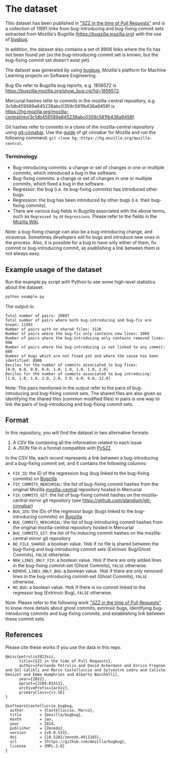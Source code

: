 # The dataset

This dataset has been published in ["SZZ in the time of Pull Requests"](https://arxiv.org/abs/2209.03311) and is a collection of 11991 links from bug-introducing and bug-fixing commit sets extracted from Mozilla's Bugzilla (https://bugzilla.mozilla.org) with the use of [bugbug](https://github.com/mozilla/bugbug).

In addition, the dataset also contains a set of 8906 links where the fix has not been found yet (so the bug-introducing commit set is known, but the bug-fixing commit set doesn't exist yet).

The dataset was generated by using [bugbug](https://github.com/mozilla/bugbug), Mozilla's platform for Machine Learning projects on Software Engineering.

Bug IDs refer to Bugzilla bug reports, e.g. 1856572 is https://bugzilla.mozilla.org/show_bug.cgi?id=1856572.

Mercurial hashes refer to commits in the mozilla-central repository, e.g. 3c1db459589a845238abc0359c581fb436a9458f is https://hg.mozilla.org/mozilla-central/rev/3c1db459589a845238abc0359c581fb436a9458f.

Git hashes refer to commits in a clone of the mozilla-central repository using [git-cinnabar](https://github.com/glandium/git-cinnabar). Use the [guide](https://github.com/glandium/git-cinnabar/wiki/Mozilla:-A-git-workflow-for-Gecko-development) of git
cinnabar for Mozilla and run the following command: `git clone hg::https://hg.mozilla.org/mozilla-central`.

### Terminology

- Bug-introducing commits: a change or set of changes in one or multiple commits, which introduced a bug in the software.
- Bug-fixing commits: a change or set of changes in one or multiple commits, which fixed a bug in the software.
- Regressor: the bug (i.e. its bug-fixing commits) has introduced other bugs.
- Regression: the bug has been introduced by other bugs (i.e. their bug-fixing commits).
- There are various bug fields in Bugzilla associated with the above terms, such as `Regressed by` or `Regressions`. Please refer to the fields in the [Mozilla Wiki](https://wiki.mozilla.org/BMO/UserGuide/BugFields).

Note: a bug-fixing change can also be a bug-introducing change, and viceversa. Sometimes developers will fix bugs and introduce new ones in the process. Also, it is possible for a bug to have only either of them, fix commit or bug-introducing commit, as esablishing a link between them is not always easy.

## Example usage of the dataset

Run the example.py script with Python to see some high-level statistics about the dataset:

```Python
python example.py
```

The output is:

```
Total number of pairs: 20897
Total number of pairs where both bug-introducing and bug-fix are known: 11991
Number of pairs with no shared files: 3126
Number of pairs where the bug-fix only contains new lines: 1869
Number of pairs where the bug-introducing only contains removed lines: 998
Number of pairs where the bug-introducing is not linked to any commit: 880
Number of bugs which are not fixed yet and where the cause has been identified: 8906
Deciles for the number of commits associated to bug fixes:
[0.0, 0.0, 0.0, 0.0, 1.0, 1.0, 1.0, 1.0, 2.0]
Deciles for the number of commits associated to bug introducing:
[1.0, 1.0, 1.0, 2.0, 2.0, 3.0, 4.0, 6.0, 12.0]
```
Note: The pairs mentioned in the output refer to the pairs of bug-introducing and bug-fixing commit sets. The shared files are also given as identifying the shared files (common modified files) in pairs is one way to link the pairs of bug-introducing and bug-fixing commit sets.

## Format

In this repository, you will find the dataset in two alternative formats:

1. A CSV file containing all the information related to each issue
2. A JSON file in a format compatible with [PySZZ](https://github.com/grosa1/pyszz)

In the CSV file, each record represents a link between a bug-introducing and a bug-fixing commit set, and it contains the following columns:

- `FIX_ID`: the ID of the regression bug (bug linked to the bug-fixing commits) on [Bugzilla](https://bugzilla.mozilla.org/)
- `FIX_COMMITS_MERCURIAL`: the list of bug-fixing commit hashes from the original Mozilla [mozilla-central](https://hg.mozilla.org/mozilla-central/) repository hosted in Mercurial
- `FIX_COMMITS_GIT`: the list of bug-fixing commit hashes on the mozilla-central mirror git repository (see https://github.com/glandium/git-cinnabar)
- `BUG_IDS`: the IDs of the regressor bugs (bugs linked to the bug-introducing commits) on [Bugzilla](https://bugzilla.mozilla.org/)
- `BUG_COMMITS_MERCURIAL`: the list of bug-introducing commit hashes from the original mozilla-central repository hosted in Mercurial
- `BUG_COMMITS_GIT`: the list of fix-inducing commit hashes on the mozilla-central mirror git repository
- `NO_FILE_SHARED`: a boolean value. `TRUE` if no file is shared between the bug-fixing and bug-introducing commit sets (Extrinsic Bug/Ghost Commits), `FALSE` otherwise.
- `NEW_LINES_ONLY_FIX`: a boolean value. `TRUE` if there are only added lines in the bug-fixing commit-set (Ghost Commits), `FALSE` otherwise.
- `REMOVE_LINES_ONLY_BUG`: a boolean value. `TRUE` if there are only removed lines in the bug-introducing commit-set (Ghost Commits), `FALSE` otherwise.
- `NO_BUG`: a boolean value. `TRUE` if there is no commit linked to the regressor bug (Extrinsic Bug), `FALSE` otherwise.

Note: Please refer to the following work ["SZZ in the time of Pull Requests"](https://arxiv.org/abs/2209.03311) to know more details about ghost commits, extrinsic bugs, identifying bug-introducing commits and bug-fixing commits, and establishing link between these commit sets.

## References 

Please cite these works if you use the data in this repo.
```
@misc{petrulio2022szz,
      title={SZZ in the time of Pull Requests}, 
      author={Fernando Petrulio and David Ackermann and Enrico Fregnan and Gül Calikli and Marco Castelluccio and Sylvestre Ledru and Calixte Denizet and Emma Humphries and Alberto Bacchelli},
      year={2022},
      eprint={2209.03311},
      archivePrefix={arXiv},
      primaryClass={cs.SE}
}
```

```
@software{castelluccio_bugbug,
  author       = {Castelluccio, Marco},
  title        = {mozilla/bugbug},
  month        = jan,
  year         = 2024,
  publisher    = {Zenodo},
  version      = {v0.0.533},
  doi          = {10.5281/zenodo.4911345},
  url          = {https://github.com/mozilla/bugbug},
  license      = {MPL-2.0}
}
```
